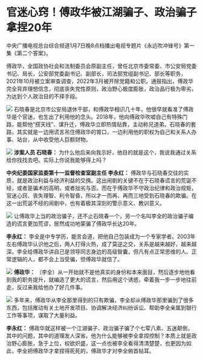 # 官迷心窍！傅政华被江湖骗子、政治骗子拿捏20年

中央广播电视总台综合频道1月7日晚8点档播出电视专题片《永远吹冲锋号》第一集《第二个答案》。

傅政华，全国政协社会和法制委员会原副主任，曾任北京市委常委、市公安局党委书记、局长，公安部党委副书记、副部长，司法部党组副书记、部长等职务，2021年10月被立案审查调查，2022年3月被开除党籍和公职。通报指出，傅政华完全背弃理想信念，彻底丧失党性原则，政治野心极度膨胀，政治品行极为卑劣，为达到个人政治目的不择手段。

![](https://inews.gtimg.com/newsapp_bt/0/15599211811/1000)
石晓春是北京市公安局退休干部，和傅政华相识几十年，他很早就看准了傅政华是个官迷，也生出了利用他的念头。2018年，他向傅政华吹嘘自己有特殊门路，能帮他“搭天线”、谋升迁，傅政华立即热情贴靠，主动称兄道弟。石晓春的套路，其实就是一边用谎言吊住傅政华的胃口，一边利用他的职权为自己和关系人办事、站台，从中收受他人巨额财物。

![](https://inews.gtimg.com/newsapp_bt/0/15599211784/1000)
**涉案人员 石晓春：** 为什么他后来向我示好，他目的就是这个，我说我通过关系给你找找去吧。实际上你说我能够得上吗？

**中央纪委国家监委第十一监督检查室副主任 李永红：**
傅政华与石晓春交往的实质，就是政治利益与经济利益的交换。这出闹剧的关键不在于石晓春谎言的荒诞不经，或者是骗术的高明，或者拙劣与否。而在于傅政华不守政治纪律和政治规矩，官迷心窍、丧失理智、利令智昏，所以才一而再、再而三地受到石晓春的欺骗。在这一出荒诞不经的闹剧中，也有着极其深刻的警示意义、教训意义。

![](https://inews.gtimg.com/newsapp_bt/0/15599211770/1000)
让傅政华上当的政治骗子，还不止石晓春一个，另一个名叫李全的政治骗子编造的谎言更加荒谬，居然成功地蒙骗了傅政华长达20年。

**李永红：**
李全是中专学历，能言会道，把他自己包装成为一个专家学者。2003年左右傅政华认识他之后，两人打得火热，成了莫逆之交，关系是越来越好，越来越深。李全给傅政华讲自己是领导同志身边的高级智囊，但凡有点正常思维的人、正常逻辑的人，都不会上当受骗，但傅政华就信了。

![](https://inews.gtimg.com/newsapp_bt/0/15599211796/1000)
**傅政华：**
（李全）从一开始就不是他真实的身份和本来面目，然后逐步地他看到我的职务提升，就编造了更大的谎言，然后用这个诱惑，牵着我一步一步地往前走，反过来我给他办了好几件事。

![](https://inews.gtimg.com/newsapp_bt/0/15599211755/1000)
多年来，傅政华从李全那里得到的只有欺骗，李全却从傅政华那里骗到了很多东西，包括推动有关土地开发项目、协调解决经济纠纷诉讼、帮助李全亲属到银行工作等事项，谋取了大量利益。

**李永红：**
傅政华就这样被一个江湖骗子、政治骗子骗了个七荤八素、五迷颠倒，其中的问题，其中的道理发人深省。他为什么能够被李全拿捏控制？本质上就是政治野心膨胀，急于上位，权欲炽盛，这一点也被李全看得清清楚楚，也更因为如此，李全把傅政华才拿捏得死死的，傅政华才对李全俯首帖耳。

